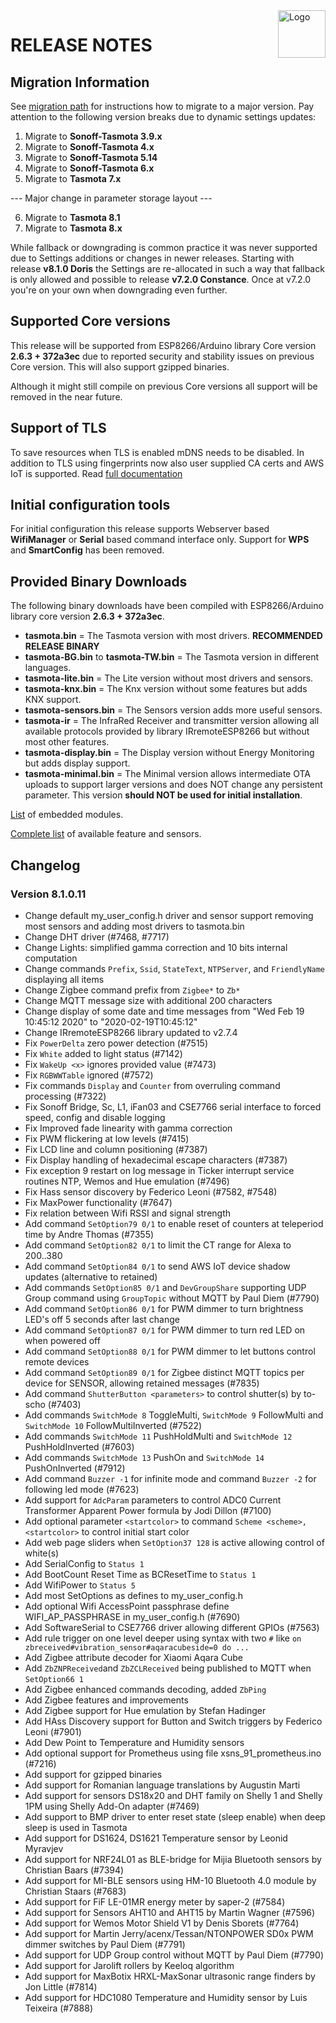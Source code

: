 <img src="https://github.com/arendst/Tasmota/blob/master/tools/logo/TASMOTA_FullLogo_Vector.svg" alt="Logo" align="right" height="76"/>

# RELEASE NOTES

## Migration Information

See [migration path](https://tasmota.github.io/docs/#/Upgrading?id=migration-path) for instructions how to migrate to a major version. Pay attention to the following version breaks due to dynamic settings updates:

1. Migrate to **Sonoff-Tasmota 3.9.x**
2. Migrate to **Sonoff-Tasmota 4.x**
3. Migrate to **Sonoff-Tasmota 5.14**
4. Migrate to **Sonoff-Tasmota 6.x**
5. Migrate to **Tasmota 7.x**

--- Major change in parameter storage layout ---

6. Migrate to **Tasmota 8.1**
7. Migrate to **Tasmota 8.x**

While fallback or downgrading is common practice it was never supported due to Settings additions or changes in newer releases. Starting with release **v8.1.0 Doris** the Settings are re-allocated in such a way that fallback is only allowed and possible to release **v7.2.0 Constance**. Once at v7.2.0 you're on your own when downgrading even further.

## Supported Core versions

This release will be supported from ESP8266/Arduino library Core version **2.6.3 + 372a3ec** due to reported security and stability issues on previous Core version. This will also support gzipped binaries.

Although it might still compile on previous Core versions all support will be removed in the near future.

## Support of TLS

To save resources when TLS is enabled mDNS needs to be disabled. In addition to TLS using fingerprints now also user supplied CA certs and AWS IoT is supported. Read [full documentation](https://tasmota.github.io/docs/#/integrations/AWS-IoT)

## Initial configuration tools

For initial configuration this release supports Webserver based **WifiManager** or **Serial** based command interface only. Support for **WPS** and **SmartConfig** has been removed.

## Provided Binary Downloads

The following binary downloads have been compiled with ESP8266/Arduino library core version **2.6.3 + 372a3ec**.

- **tasmota.bin** = The Tasmota version with most drivers. **RECOMMENDED RELEASE BINARY**
- **tasmota-BG.bin** to **tasmota-TW.bin** = The Tasmota version in different languages.
- **tasmota-lite.bin** = The Lite version without most drivers and sensors.
- **tasmota-knx.bin** = The Knx version without some features but adds KNX support.
- **tasmota-sensors.bin** = The Sensors version adds more useful sensors.
- **tasmota-ir** = The InfraRed Receiver and transmitter version allowing all available protocols provided by library IRremoteESP8266 but without most other features.
- **tasmota-display.bin** = The Display version without Energy Monitoring but adds display support.
- **tasmota-minimal.bin** = The Minimal version allows intermediate OTA uploads to support larger versions and does NOT change any persistent parameter. This version **should NOT be used for initial installation**.

[List](MODULES.md) of embedded modules.

[Complete list](BUILDS.md) of available feature and sensors.

## Changelog

### Version 8.1.0.11

- Change default my_user_config.h driver and sensor support removing most sensors and adding most drivers to tasmota.bin
- Change DHT driver (#7468, #7717)
- Change Lights: simplified gamma correction and 10 bits internal computation
- Change commands ``Prefix``, ``Ssid``, ``StateText``, ``NTPServer``, and ``FriendlyName`` displaying all items
- Change Zigbee command prefix from ``Zigbee*`` to ``Zb*``
- Change MQTT message size with additional 200 characters
- Change display of some date and time messages from "Wed Feb 19 10:45:12 2020" to "2020-02-19T10:45:12"
- Change IRremoteESP8266 library updated to v2.7.4
- Fix ``PowerDelta`` zero power detection (#7515)
- Fix ``White`` added to light status (#7142)
- Fix ``WakeUp <x>`` ignores provided value (#7473)
- Fix ``RGBWWTable`` ignored (#7572)
- Fix commands ``Display`` and ``Counter`` from overruling command processing (#7322)
- Fix Sonoff Bridge, Sc, L1, iFan03 and CSE7766 serial interface to forced speed, config and disable logging
- Fix Improved fade linearity with gamma correction
- Fix PWM flickering at low levels (#7415)
- Fix LCD line and column positioning (#7387)
- Fix Display handling of hexadecimal escape characters (#7387)
- Fix exception 9 restart on log message in Ticker interrupt service routines NTP, Wemos and Hue emulation (#7496)
- Fix Hass sensor discovery by Federico Leoni (#7582, #7548)
- Fix MaxPower functionality (#7647)
- Fix relation between Wifi RSSI and signal strength
- Add command ``SetOption79 0/1`` to enable reset of counters at teleperiod time by Andre Thomas (#7355)
- Add command ``SetOption82 0/1`` to limit the CT range for Alexa to 200..380
- Add command ``SetOption84 0/1`` to send AWS IoT device shadow updates (alternative to retained)
- Add commands ``SetOption85 0/1`` and ``DevGroupShare`` supporting UDP Group command using ``GroupTopic`` without MQTT by Paul Diem (#7790)
- Add command ``SetOption86 0/1`` for PWM dimmer to turn brightness LED's off 5 seconds after last change
- Add command ``SetOption87 0/1`` for PWM dimmer to turn red LED on when powered off
- Add command ``SetOption88 0/1`` for PWM dimmer to let buttons control remote devices
- Add command ``SetOption89 0/1`` for Zigbee distinct MQTT topics per device for SENSOR, allowing retained messages (#7835)
- Add command ``ShutterButton <parameters>`` to control shutter(s) by to-scho (#7403)
- Add commands ``SwitchMode 8`` ToggleMulti, ``SwitchMode 9`` FollowMulti and ``SwitchMode 10`` FollowMultiInverted (#7522)
- Add commands ``SwitchMode 11`` PushHoldMulti and ``SwitchMode 12`` PushHoldInverted (#7603)
- Add commands ``SwitchMode 13`` PushOn and ``SwitchMode 14`` PushOnInverted (#7912)
- Add command ``Buzzer -1`` for infinite mode and command ``Buzzer -2`` for following led mode (#7623)
- Add support for ``AdcParam`` parameters to control ADC0 Current Transformer Apparent Power formula by Jodi Dillon (#7100)
- Add optional parameter ``<startcolor>`` to command ``Scheme <scheme>, <startcolor>`` to control initial start color
- Add web page sliders when ``SetOption37 128`` is active allowing control of white(s)
- Add SerialConfig to ``Status 1``
- Add BootCount Reset Time as BCResetTime to ``Status 1``
- Add WifiPower to ``Status 5``
- Add most SetOptions as defines to my_user_config.h
- Add optional Wifi AccessPoint passphrase define WIFI_AP_PASSPHRASE in my_user_config.h (#7690)
- Add SoftwareSerial to CSE7766 driver allowing different GPIOs (#7563)
- Add rule trigger on one level deeper using syntax with two ``#`` like ``on zbreceived#vibration_sensor#aqaracubeside=0 do ...``
- Add Zigbee attribute decoder for Xiaomi Aqara Cube
- Add ``ZbZNPReceived``and ``ZbZCLReceived`` being published to MQTT when ``SetOption66 1``
- Add Zigbee enhanced commands decoding, added ``ZbPing``
- Add Zigbee features and improvements
- Add Zigbee support for Hue emulation by Stefan Hadinger
- Add HAss Discovery support for Button and Switch triggers by Federico Leoni (#7901)
- Add Dew Point to Temperature and Humidity sensors
- Add optional support for Prometheus using file xsns_91_prometheus.ino (#7216)
- Add support for gzipped binaries
- Add support for Romanian language translations by Augustin Marti
- Add support for sensors DS18x20 and DHT family on Shelly 1 and Shelly 1PM using Shelly Add-On adapter (#7469)
- Add support to BMP driver to enter reset state (sleep enable) when deep sleep is used in Tasmota
- Add support for DS1624, DS1621 Temperature sensor by Leonid Myravjev
- Add support for NRF24L01 as BLE-bridge for Mijia Bluetooth sensors by Christian Baars (#7394)
- Add support for MI-BLE sensors using HM-10 Bluetooth 4.0 module by Christian Staars (#7683)
- Add support for FiF LE-01MR energy meter by saper-2 (#7584)
- Add support for Sensors AHT10 and AHT15 by Martin Wagner (#7596)
- Add support for Wemos Motor Shield V1 by Denis Sborets (#7764)
- Add support for Martin Jerry/acenx/Tessan/NTONPOWER SD0x PWM dimmer switches by Paul Diem (#7791)
- Add support for UDP Group control without MQTT by Paul Diem (#7790)
- Add support for Jarolift rollers by Keeloq algorithm
- Add support for MaxBotix HRXL-MaxSonar ultrasonic range finders by Jon Little (#7814)
- Add support for HDC1080 Temperature and Humidity sensor by Luis Teixeira (#7888)
